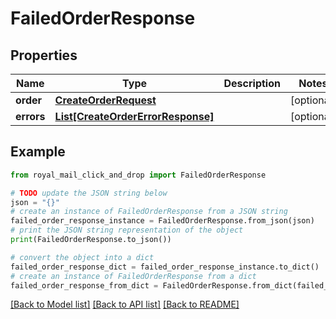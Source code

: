 # FailedOrderResponse


## Properties

Name | Type | Description | Notes
------------ | ------------- | ------------- | -------------
**order** | [**CreateOrderRequest**](CreateOrderRequest.md) |  | [optional] 
**errors** | [**List[CreateOrderErrorResponse]**](CreateOrderErrorResponse.md) |  | [optional] 

## Example

```python
from royal_mail_click_and_drop import FailedOrderResponse

# TODO update the JSON string below
json = "{}"
# create an instance of FailedOrderResponse from a JSON string
failed_order_response_instance = FailedOrderResponse.from_json(json)
# print the JSON string representation of the object
print(FailedOrderResponse.to_json())

# convert the object into a dict
failed_order_response_dict = failed_order_response_instance.to_dict()
# create an instance of FailedOrderResponse from a dict
failed_order_response_from_dict = FailedOrderResponse.from_dict(failed_order_response_dict)
```
[[Back to Model list]](../README.md#documentation-for-models) [[Back to API list]](../README.md#documentation-for-api-endpoints) [[Back to README]](../README.md)


